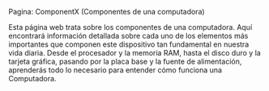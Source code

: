 ﻿Pagina: ComponentX (Componentes de una computadora)

Esta página web trata sobre los componentes de una computadora. Aquí encontrará información detallada sobre cada uno de los elementos más importantes que componen este dispositivo tan fundamental en nuestra vida diaria. Desde el procesador y la memoria RAM, hasta el disco duro y la tarjeta gráfica, pasando por la placa base y la fuente de alimentación, aprenderás todo lo necesario para entender cómo funciona una Computadora. <br>
